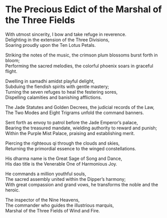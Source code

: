 # The Precious Edict of the Marshal of the Three Fields

With utmost sincerity, I bow and take refuge in reverence.  
Delighting in the extension of the Three Divisions,  
Soaring proudly upon the Ten Lotus Petals.  

Striking the notes of the music, the crimson plum blossoms burst forth in bloom;  
Performing the sacred melodies, the colorful phoenix soars in graceful flight.  

Dwelling in samadhi amidst playful delight,  
Subduing the fiendish spirits with gentle mastery;  
Turning the seven refuges to heal the festering sores,  
Dispelling calamities and banishing afflictions.  

The Jade Statutes and Golden Decrees, the judicial records of the Law,  
The Two Modes and Eight Trigrams unfold the command banners.  

Sent forth as envoy to patrol before the Jade Emperor’s palace,  
Bearing the treasured mandate, wielding authority to reward and punish;  
Within the Purple Mist Palace, praising and establishing merit.  

Piercing the righteous qi through the clouds and skies,  
Returning the primordial essence to the winged constellations.  

His dharma name is the Great Sage of Song and Dance,  
His dao title is the Venerable One of Harmonious Joy.  

He commands a million youthful souls,  
The sacred assembly united within the Dipper’s harmony;  
With great compassion and grand vows, he transforms the noble and the heroic.  

The inspector of the Nine Heavens,  
The commander who guides the illustrious marquis,  
Marshal of the Three Fields of Wind and Fire.